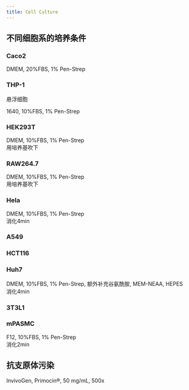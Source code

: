 ```yaml
---
title: Cell Culture
---
```


## 不同细胞系的培养条件

### Caco2

DMEM, 20%FBS, 1% Pen-Strep  

### THP-1

悬浮细胞  

1640, 10%FBS, 1% Pen-Strep  


### HEK293T

DMEM, 10%FBS, 1% Pen-Strep  
用培养基吹下  

### RAW264.7

DMEM, 10%FBS, 1% Pen-Strep  
用培养基吹下  

### Hela

DMEM, 10%FBS, 1% Pen-Strep  
消化4min  

### A549



### HCT116



### Huh7

DMEM, 10%FBS, 1% Pen-Strep, 额外补充谷氨酰胺, MEM-NEAA, HEPES  
消化4min  

### 3T3L1



### mPASMC

F12, 10%FBS, 1% Pen-Strep  
消化2min

## 抗支原体污染

InvivoGen, Primocin®, 50 mg/mL, 500x
